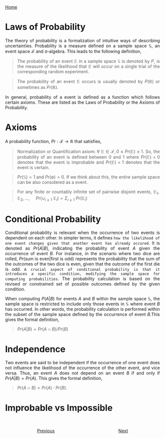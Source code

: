 [Home](1%20Introduction.md)

<div style="text-align: justify;">

# Laws of Probability

The theory of probability is a formalization of intuitive ways of describing uncertainties. Probability is a measure defined on a sample space $\mathbb{S}$, an event space $\mathcal{F}$ and σ-algebra. This leads to the following definition, 

> The probability of an event $\mathbb{E}$ in a sample space $\mathbb{S}$ is denoted by $P$, is the measure of the likelihood that $\mathbb{E}$ will occur on a single trial of the corresponding random experiment.

> The probability of an event $\mathbb{E}$ occurs is usually denoted by $P(\mathbb{R})$ or sometimes as $Pr(\mathbb{R})$.

In general, probability of a event is defined as a function which follows certain axioms. These are listed as the Laws of Probability or the Axioms of Probability. 

# Axioms

A probability function, $Pr:\mathcal{F} \rightarrow \mathbb{R}$ that satisfies,

> Normalization or Quantification axiom: $\forall$ $\mathbb{E} \in \mathcal{F}, 0 \leq Pr(\mathbb{E}) \leq 1$. So, the probability of an event is defined between 0 and 1 where $Pr(\mathbb{E})=0$ denotes that the event is improbable and $Pr(\mathbb{E})=1$ denotes that the event is certain. 

> $Pr(\mathbb{S}) = 1$ and $Pr(\emptyset) = 0$. If we think about this, the entire sample space can be also considered as a event.

> For any finite or countably infinite set of pairwise disjoint events, $\mathbb{E}_1, \mathbb{E}_2,...,\quad$ $Pr(\cup_{i\geq1}$ $\mathbb{E}_i) = \Sigma_{i\geq1}$ $Pr(\mathbb{E}_i)$

# Conditional Probability

Conditional probability is relevant when the occurrence of two events is dependent on each other. In simpler terms, it defines ``how the likelihood of one event changes given that another event has already occured``. It is denoted as $Pr(A|B)$, indicating the probability of event $A$ given the occurrence of event $B$. For instance, in the scenario where two dice are rolled, $Pr(\text{sum is even}|\text{first is odd})$ represents the probability that the sum of the outcomes of the two dice is even, given that the outcome of the first die is odd. ``A crucial aspect of conditional probability is that it introduces a specific condition, modifying the sample space for computing probabilities``. The probability calculation is based on the revised or constrained set of possible outcomes defined by the given condition.

When computing $P(A|B)$ for events $A$ and $B$ within the sample space $\mathbb{S}$, the sample space is restricted to include only those events in $\mathbb{S}$ where event $B$ has occurred. In other words, the probability calculation is performed within the subset of the sample space defined by the occurrence of event $B$.This gives the formal definition,
> $Pr(A|B) = Pr(A \cap B)/Pr(B)$

# Independence

Two events are said to be independent if the occurrence of one event does not influence the likelihood of the occurrence of the other event, and vice versa. Thus, an event $A$ does not depend on an event $B$ if and only if $Pr(A|B) = Pr(A)$. This gives the formal definition, 
> $Pr(A \cap B) = Pr(A) \cdot Pr(B)$. 

# Improbable vs Impossible

</div>
<br>
<div style="display: flex;justify-content: space-between; text-align: end;">
<div></div>
<div>

[Previous](Probability.md)</div>
<div style="text-align: end;">

[Next](distribution-and-density-functions.md)</div>
</div>